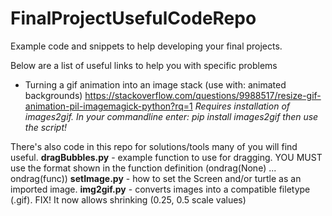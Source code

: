 # FinalProjectUsefulCodeRepo
Example code and snippets to help developing your final projects.

Below are a list of useful links to help you with specific problems
- Turning a gif animation into an image stack (use with: animated backgrounds) https://stackoverflow.com/questions/9988517/resize-gif-animation-pil-imagemagick-python?rq=1
*Requires installation of images2gif. In your commandline enter: pip install images2gif then use the script!*



There's also code in this repo for solutions/tools many of you will find useful.
**dragBubbles.py** - example function to use for dragging. YOU MUST use the format shown in the function definition (ondrag(None) ... ondrag(func))
**setImage.py** - how to set the Screen and/or turtle as an imported image.
**img2gif.py** - converts images into a compatible filetype (.gif). FIX! It now allows shrinking (0.25, 0.5 scale values)

